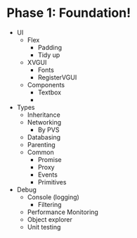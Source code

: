# Phase 1: Foundation!
- UI
  - Flex
    - Padding
    - Tidy up
  - XVGUI
    - Fonts
    - RegisterVGUI
  - Components
    - Textbox
    - 
- Types
  - Inheritance
  - Networking
    - By PVS
  - Databasing
  - Parenting
  - Common
    - Promise
    - Proxy
    - Events
    - Primitives
- Debug
  - Console (logging)
    - Filtering
  - Performance Monitoring
  - Object explorer
  - Unit testing